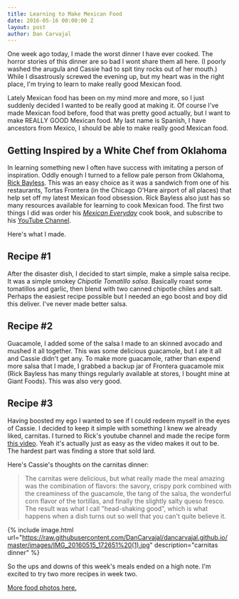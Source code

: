 ```yaml
---
title: Learning to Make Mexican Food
date: 2016-05-16 00:00:00 Z
layout: post
author: Dan Carvajal
---
```


One week ago today, I made the worst dinner I have ever cooked. The horror stories of this dinner are so bad I wont share them all here. (I poorly washed the arugula and Cassie had to spit tiny rocks out of her mouth.) While I disastrously screwed the evening up, but my heart was in the right place, I'm trying to learn to make really good Mexican food.

Lately Mexican food has been on my mind more and more, so I just suddenly decided I wanted to be really good at making it. Of course I've made Mexican food before, food that was pretty good actually, but I want to make REALLY GOOD Mexican food. My last name is Spanish, I have ancestors from Mexico, I should be able to make really good Mexican food.

## Getting Inspired by a White Chef from Oklahoma
In learning something new I often have success with imitating a person of inspiration. Oddly enough I turned to a fellow pale person from Oklahoma, [Rick Bayless](https://en.wikipedia.org/wiki/Rick_Bayless). This was an easy choice as it was a sandwich from one of his restaurants, Tortas Frontera (in the Chicago O'Hare airport of all places) that help set off my latest Mexican food obsession. Rick Bayless also just has so many resources available for learning to cook Mexican food. The first two things I did was order his [*Mexican Everyday*](https://www.amazon.com/Mexican-Everyday-Rick-Bayless-ebook/dp/B00DM00URS?ie=UTF8&btkr=1&ref_=dp-kindle-redirect) cook book, and subscribe to his [YouTube Channel](https://www.youtube.com/channel/UC7GcvD-x1gnb8zfsXR5Chxg).

Here's what I made.

## Recipe #1

After the disaster dish, I decided to start simple, make a simple salsa recipe. It was a simple smokey *Chipotle Tomatillo salsa*. Basically roast some tomatillos and garlic, then blend with two canned chipotle chiles and salt. Perhaps the easiest recipe possible but I needed an ego boost and boy did this deliver. I've never made better salsa.

## Recipe #2

Guacamole, I added some of the salsa I made to an skinned avocado and mushed it all together. This was some delicious guacamole, but I ate it all and Cassie didn't get any. To make more guacamole, rather than expend more salsa that I made, I grabbed a backup jar of Frontera guacamole mix (Rick Bayless has many things regularly available at stores, I bought mine at Giant Foods). This was also very good.


## Recipe #3

Having boosted my ego I wanted to see if I could redeem myself in the eyes of Cassie. I decided to keep it simple with something I knew we already liked, carnitas. I turned to Rick's youtube channel and made the recipe form [this video](https://youtu.be/gBWyvB_raSE). Yeah it's actually just as easy as the video makes it out to be. The hardest part was finding a store that sold lard.

Here's Cassie's thoughts on the carnitas dinner:

> The carnitas were delicious, but what really made the meal amazing was the combination of flavors: the savory, crispy pork combined with the creaminess of the guacamole, the tang of the salsa, the wonderful corn flavor of the tortillas, and finally the slightly salty queso fresco. The result was what I call "head-shaking good", which is what happens when a dish turns out so well that you can't quite believe it.

{% include image.html url="https://raw.githubusercontent.com/DanCarvajal/dancarvajal.github.io/master/images/IMG_20160515_172651%20(1).jpg" description="carnitas dinner" %}

So the ups and downs of this week's meals ended on a high note. I'm excited to try two more recipes in week two.

[More food photos here.](https://photos.google.com/album/AF1QipPH6D5_eP8mRLwvnIxQeD1ZdECocGLN8KaFLFOh)
